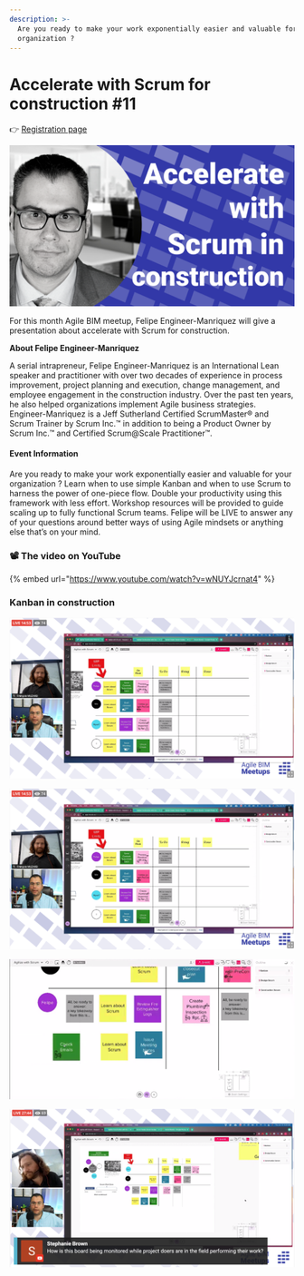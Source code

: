```yaml
---
description: >-
  Are you ready to make your work exponentially easier and valuable for your
  organization ?
---
```


# Accelerate with Scrum for construction \#11

👉 [Registration page](https://lu.ma/30q5281t)

![](../.gitbook/assets/scrum-construction-youtube.png)

For this month Agile BIM meetup, Felipe Engineer-Manriquez will give a presentation about accelerate with Scrum for construction.

**About Felipe Engineer-Manriquez**

A serial intrapreneur, Felipe Engineer-Manriquez is an International Lean speaker and practitioner with over two decades of experience in process improvement, project planning and execution, change management, and employee engagement in the construction industry. Over the past ten years, he also helped organizations implement Agile business strategies. Engineer-Manriquez is a Jeff Sutherland Certified ScrumMaster® and Scrum Trainer by Scrum Inc.™ in addition to being a Product Owner by Scrum Inc.™ and Certified Scrum@Scale Practitioner™.

#### Event Information

​Are you ready to make your work exponentially easier and valuable for your organization ? Learn when to use simple Kanban and when to use Scrum to harness the power of one-piece flow. Double your productivity using this framework with less effort. Workshop resources will be provided to guide scaling up to fully functional Scrum teams. Felipe will be LIVE to answer any of your questions around better ways of using Agile mindsets or anything else that’s on your mind.

### 📽️ The video on YouTube 

{% embed url="https://www.youtube.com/watch?v=wNUYJcrnat4" %}

### Kanban in construction 

![](../.gitbook/assets/agile-bim-11.png)

![](../.gitbook/assets/agile-bim-11.png)



![Manage priority ](../.gitbook/assets/kanban-card-aec.png)

![](../.gitbook/assets/screenshot-2021-06-10-at-18.28.10.png)


